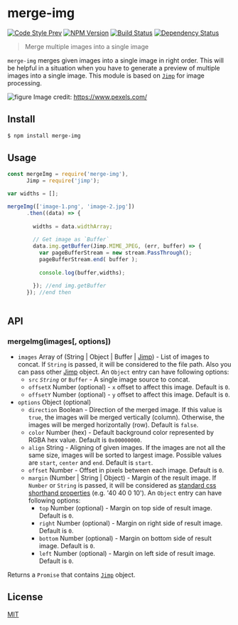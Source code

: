 # merge-img

[![Code Style Prev](https://img.shields.io/badge/code%20style-prev-32c8fc.svg)](https://github.com/preco21/eslint-config-prev)
[![NPM Version](https://img.shields.io/npm/v/merge-img.svg)](https://www.npmjs.com/package/merge-img)
[![Build Status](https://travis-ci.org/preco21/merge-img.svg?branch=master)](https://travis-ci.org/preco21/merge-img)
[![Dependency Status](https://dependencyci.com/github/preco21/merge-img/badge)](https://dependencyci.com/github/preco21/merge-img)

> Merge multiple images into a single image

`merge-img` merges given images into a single image in right order. This will be helpful in a situation when you have to generate a preview of multiple images into a single image. This module is based on [`Jimp`][jimp] for image processing.

![figure](https://rawgit.com/preco21/merge-img/master/media/figure.png)
Image credit: https://www.pexels.com/

## Install

```bash
$ npm install merge-img
```

## Usage

```javascript
const mergeImg = require('merge-img'),
      Jimp = require('jimp');

var widths = [];

mergeImg(['image-1.png', 'image-2.jpg'])
      .then((data) => {       
        
        widths = data.widthArray;  
        
        // Get image as `Buffer`
        data.img.getBuffer(Jimp.MIME_JPEG, (err, buffer) => {
          var pageBufferStream = new stream.PassThrough();
          pageBufferStream.end( buffer );
          
          console.log(buffer,widths);

        }); //end img.getBuffer
      }); //end then
      
```

## API

### mergeImg(images[, options])

* `images` Array of (String | Object | Buffer | [Jimp][jimp]) - List of images to concat. If `String` is passed, it will be considered to the file path. Also you can pass other [Jimp][jimp] object. An `Object` entry can have following options:
  * `src` _`String`_ or `Buffer` - A single image source to concat.
  * `offsetX` Number (optional) - `x` offset to affect this image. Default is `0`.
  * `offsetY` Number (optional) - `y` offset to affect this image. Default is `0`.
* `options` Object (optional)
  * `direction` Boolean - Direction of the merged image. If this value is `true`, the images will be merged vertically (column). Otherwise, the images will be merged horizontally (row). Default is `false`.
  * `color` Number (hex) - Default background color represented by RGBA hex value. Default is `0x00000000`.
  * `align` String - Aligning of given images. If the images are not all the same size, images will be sorted to largest image. Possible values are `start`, `center` and `end`. Default is `start`.
  * `offset` Number - Offset in pixels between each image. Default is `0`.
  * `margin` (Number | String | Object) - Margin of the result image. If `Number` or `String` is passed, it will be considered as [standard css shorthand properties](https://developer.mozilla.org/en-US/docs/Web/CSS/Shorthand_properties) (e.g. '40 40 0 10'). An `Object` entry can have following options:
    * `top` Number (optional) - Margin on top side of result image. Default is `0`.
    * `right` Number (optional) - Margin on right side of result image. Default is `0`.
    * `bottom` Number (optional) - Margin on bottom side of result image. Default is `0`.
    * `left` Number (optional) - Margin on left side of result image. Default is `0`.

Returns a `Promise` that contains [`Jimp`][working-with-jimp] object.

## License

[MIT](https://preco.mit-license.org/)

[jimp]: https://github.com/oliver-moran/jimp
[working-with-jimp]: https://github.com/oliver-moran/jimp#writing-to-files-and-buffers
